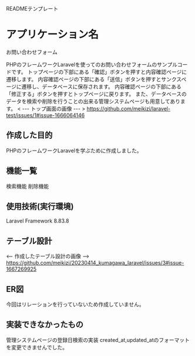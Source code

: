 READMEテンプレート

# アプリケーション名
お問い合わせフォーム

PHPのフレームワークLaravelを使ってのお問い合わせフォームのサンプルコードです。
トップページの下部にある「確認」ボタンを押すと内容確認ページに遷移します。
内容確認ページの下部にある「送信」ボタンを押すとサンクスページに遷移し、データベースに保存されます。
内容確認ページの下部にある「修正する」ボタンを押すとトップページに戻ります。
また、データベースのデータを検索や削除を行うことの出来る管理システムページも用意してあります。
< --- トップ画面の画像 --- >
https://github.com/meikizi/laravel-test/issues/1#issue-1666064146

## 作成した目的
PHPのフレームワークLaravelを学ぶために作成しました。

## 機能一覧
検索機能
削除機能

## 使用技術(実行環境)
Laravel Framework 8.83.8

## テーブル設計
<-- 作成したテーブル設計の画像 -->
https://github.com/meikizi/20230414_kumagawa_laravel/issues/3#issue-1667269925

## ER図
今回はリレーションを行っていないため作成していません。

## 実装できなかったもの
管理システムページの登録日検索の実装
created_at,updated_atのフォーマットを変更できませんでした。
